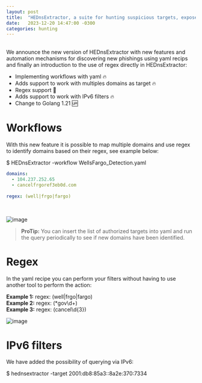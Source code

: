 ```yaml
---
layout: post
title:  "HEDnsExtractor, a suite for hunting suspicious targets, expose domains and phishing discovery"
date:   2023-12-20 14:47:00 -0300
categories: hunting
---
```

<br>
We announce the new version of HEDnsExtractor with new features and automation mechanisms for discovering new phishings using yaml recips and finally an introduction to the use of regex directly in HEDnsExtractor:

* Implementing workflows with yaml 🔥
* Adds support to work with multiples domains as target 🔥
* Regex support 🥷
* Adds support to work with IPv6 filters 🔥
* Change to Golang 1.21 🆙
  
# Workflows

With this new feature it is possible to map multiple domains and use regex to identify domains based on their regex, see example below:

$ HEDnsExtractor -workflow WellsFargo_Detection.yaml

```yaml
domains:
  - 104.237.252.65
  - cancelfrgoref3eb0d.com
  
regex: (well|frgo|fargo)
```
<br>

![image](https://github.com/HuntDownProject/HuntDownProject.github.io/blob/main/assets/img/form_output_2.jpeg?raw=true)

> **ProTip:** You can insert the list of authorized targets into yaml and run the query periodically to see if new domains have been identified.

# Regex

In the yaml recipe you can perform your filters without having to use another tool to perform the action:

**Example 1:** regex: (well|frgo|fargo)<br>
**Example 2:** regex: (*gov\d+)<br>
**Example 3:** regex: (cancel\d{3})

![image](https://github.com/HuntDownProject/HuntDownProject.github.io/blob/main/assets/img/form_output_3.jpeg?raw=true)

# IPv6 filters

We have added the possibility of querying via IPv6:

$ hednsextractor -target 2001:db8:85a3::8a2e:370:7334
